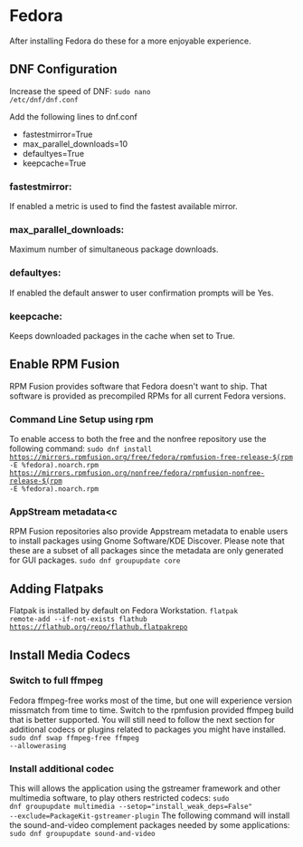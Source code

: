 # Fedora
After installing Fedora do these for a more enjoyable experience.

## DNF Configuration
Increase the speed of DNF:
<code>sudo nano /etc/dnf/dnf.conf</code>
<p>Add the following lines to dnf.conf</p>

<ul>
<li>fastestmirror=True</li>
<li>max_parallel_downloads=10</li>
<li>defaultyes=True</li>
<li>keepcache=True</li>
</ul>

### fastestmirror: 

<p>If enabled a metric is used to find the fastest available mirror. </p>

### max_parallel_downloads:

<p>Maximum number of simultaneous package downloads.</p>

### defaultyes:

If enabled the default answer to user confirmation prompts will be Yes.

### keepcache:
Keeps downloaded packages in the cache when set to True. 

## Enable RPM Fusion
RPM Fusion provides software that Fedora doesn't want to ship. That software is provided as precompiled RPMs for all current Fedora versions.

### Command Line Setup using rpm
To enable access to both the free and the nonfree repository use the following command: 
<code>sudo dnf install https://mirrors.rpmfusion.org/free/fedora/rpmfusion-free-release-$(rpm -E %fedora).noarch.rpm https://mirrors.rpmfusion.org/nonfree/fedora/rpmfusion-nonfree-release-$(rpm -E %fedora).noarch.rpm</code>

### AppStream metadata<c
RPM Fusion repositories also provide Appstream metadata to enable users to install packages using Gnome Software/KDE Discover. Please note that these are a subset of all packages since the metadata are only generated for GUI packages. 
<code>sudo dnf groupupdate core</code>

## Adding Flatpaks
Flatpak is installed by default on Fedora Workstation.
<code>flatpak remote-add --if-not-exists flathub https://flathub.org/repo/flathub.flatpakrepo</code>

## Install Media Codecs
### Switch to full ffmpeg
Fedora ffmpeg-free works most of the time, but one will experience version missmatch from time to time. Switch to the rpmfusion provided ffmpeg build that is better supported. You will still need to follow the next section for additional codecs or plugins related to packages you might have installed. 
<code>sudo dnf swap ffmpeg-free ffmpeg --allowerasing</code>
### Install additional codec
This will allows the application using the gstreamer framework and other multimedia software, to play others restricted codecs:
<code>sudo dnf groupupdate multimedia --setop="install_weak_deps=False" --exclude=PackageKit-gstreamer-plugin</code>
The following command will install the sound-and-video complement packages needed by some applications:
<code>sudo dnf groupupdate sound-and-video</code>
